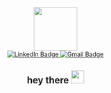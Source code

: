 <div id="header" align="center">
  <img src="https://media.tenor.com/1Qah7X4zx3oAAAAi/neon-cat-rainbow.gif" width="100"/>
</div>
<div id="badges" align="center">
  <a href="https://www.linkedin.com/in/hayriye-ilk">
    <img src="https://img.shields.io/badge/LinkedIn-blue?style=for-the-badge&logo=linkedin&logoColor=white" alt="LinkedIn Badge"/>
  </a>
   <a href="mailto:ilkhayriye@gmail.com">
    <img src="https://img.shields.io/badge/Gmail-D14836?style=for-the-badge&logo=gmail&logoColor=white&mailto:ilkhayriye@gmail.com" alt="Gmail Badge"/>
  </a>
</div>
<h2 align="center">
  hey there
  <img src="https://media.giphy.com/media/hvRJCLFzcasrR4ia7z/giphy.gif" width="30px"/>
</h2>
<!--
**hayriyedurgun/hayriyedurgun** is a ✨ _special_ ✨ repository because its `README.md` (this file) appears on your GitHub profile.

Here are some ideas to get you started:

- 🔭 I’m currently working on ...
- 🌱 I’m currently learning ...
- 👯 I’m looking to collaborate on ...
- 🤔 I’m looking for help with ...
- 💬 Ask me about ...
- 📫 How to reach me: ...
- 😄 Pronouns: ...
- ⚡ Fun fact: ...
-->
